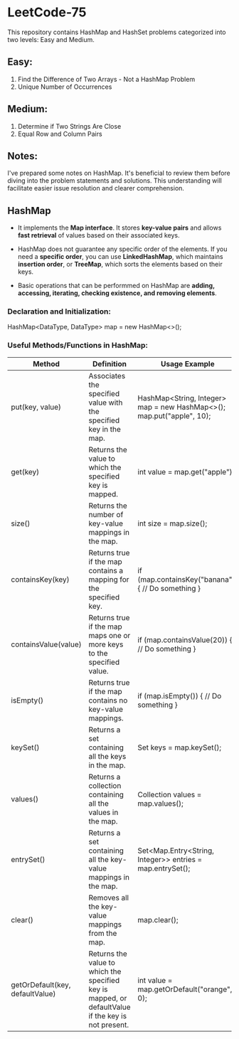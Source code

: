 # LeetCode-75

This repository contains HashMap and HashSet problems categorized into two levels: Easy and Medium.

## Easy: 
1. Find the Difference of Two Arrays - Not a HashMap Problem
2. Unique Number of Occurrences

## Medium: 
1. Determine if Two Strings Are Close 
2. Equal Row and Column Pairs

## Notes:

I've prepared some notes on HashMap. It's beneficial to review them before diving into the problem statements and solutions. This understanding will facilitate easier issue resolution and clearer comprehension.

## HashMap
- It implements the **Map interface**. It stores **key-value pairs** and allows **fast retrieval** of values based on their associated keys.

- HashMap does not guarantee any specific order of the elements. If you need a **specific order**, you can use **LinkedHashMap**, which maintains **insertion order**, or **TreeMap**, which sorts the elements based on their keys.

- Basic operations that can be performmed on HashMap are **adding, accessing, iterating, checking existence, and removing elements**.

### Declaration and Initialization: 
HashMap<DataType, DataType> map = new HashMap<>();

### Useful Methods/Functions in HashMap:

| Method | Definition | Usage Example |
| -------- | -------- | -------- |
| put(key, value)   | Associates the specified value with the specified key in the map.   | HashMap<String, Integer> map = new HashMap<>(); map.put("apple", 10);  |
| get(key)  | Returns the value to which the specified key is mapped.   | int value = map.get("apple");  |
| size() | Returns the number of key-value mappings in the map.   | int size = map.size(); |
| containsKey(key)  | Returns true if the map contains a mapping for the specified key.   | if (map.containsKey("banana")) { // Do something } |
| containsValue(value) | Returns true if the map maps one or more keys to the specified value.   | if (map.containsValue(20)) { // Do something } |
| isEmpty() | Returns true if the map contains no key-value mappings.   | if (map.isEmpty()) { // Do something } |
| keySet() | 	Returns a set containing all the keys in the map.   | Set<String> keys = map.keySet(); |
| values() | 	Returns a collection containing all the values in the map.   | Collection<Integer> values = map.values(); |
| entrySet() | 	Returns a set containing all the key-value mappings in the map.   | Set<Map.Entry<String, Integer>> entries = map.entrySet(); |
| clear() | 	Removes all the key-value mappings from the map.	  | map.clear(); |
| getOrDefault(key, defaultValue) | 	Returns the value to which the specified key is mapped, or defaultValue if the key is not present.	  | int value = map.getOrDefault("orange", 0); |
